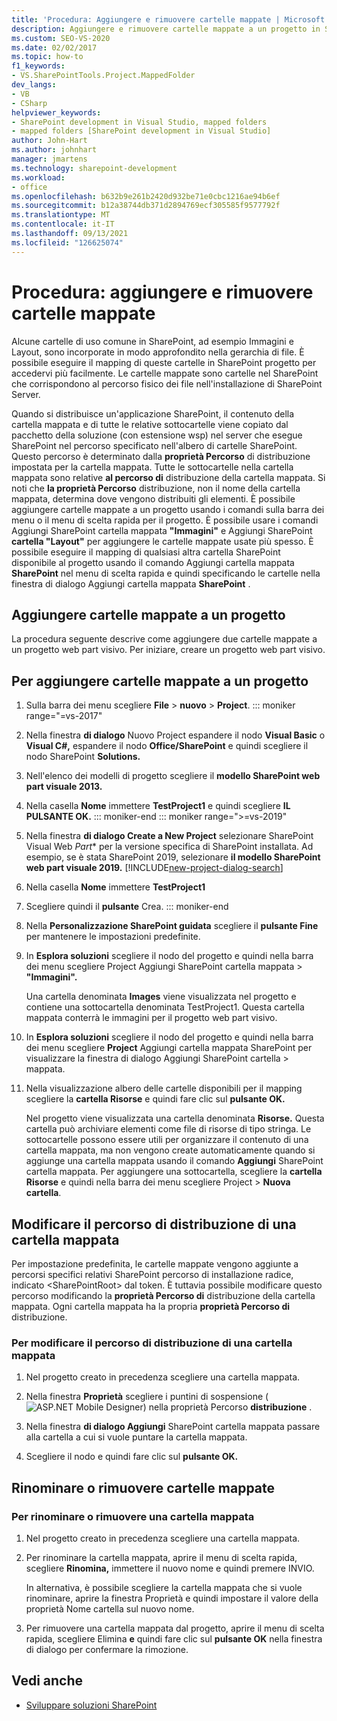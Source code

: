 ```yaml
---
title: 'Procedura: Aggiungere e rimuovere cartelle mappate | Microsoft Docs'
description: Aggiungere e rimuovere cartelle mappate a un progetto in SharePoint.  Modificare il percorso di distribuzione di una cartella mappata. Rinominare o rimuovere le cartelle mappate.
ms.custom: SEO-VS-2020
ms.date: 02/02/2017
ms.topic: how-to
f1_keywords:
- VS.SharePointTools.Project.MappedFolder
dev_langs:
- VB
- CSharp
helpviewer_keywords:
- SharePoint development in Visual Studio, mapped folders
- mapped folders [SharePoint development in Visual Studio]
author: John-Hart
ms.author: johnhart
manager: jmartens
ms.technology: sharepoint-development
ms.workload:
- office
ms.openlocfilehash: b632b9e261b2420d932be71e0cbc1216ae94b6ef
ms.sourcegitcommit: b12a38744db371d2894769ecf305585f9577792f
ms.translationtype: MT
ms.contentlocale: it-IT
ms.lasthandoff: 09/13/2021
ms.locfileid: "126625074"
---
```

# <a name="how-to-add-and-remove-mapped-folders"></a>Procedura: aggiungere e rimuovere cartelle mappate

  Alcune cartelle di uso comune in SharePoint, ad esempio Immagini e Layout, sono incorporate in modo approfondito nella gerarchia di file. È possibile eseguire il mapping di queste cartelle in SharePoint progetto per accedervi più facilmente. Le cartelle mappate sono cartelle nel SharePoint che corrispondono al percorso fisico dei file nell'installazione di SharePoint Server.

 Quando si distribuisce un'applicazione SharePoint, il contenuto della cartella mappata e di tutte le relative sottocartelle viene copiato dal pacchetto della soluzione (con estensione wsp) nel server che esegue SharePoint nel percorso specificato nell'albero di cartelle SharePoint. Questo percorso è determinato dalla **proprietà Percorso** di distribuzione impostata per la cartella mappata. Tutte le sottocartelle nella cartella mappata sono relative **al percorso di** distribuzione della cartella mappata. Si noti che **la proprietà Percorso** distribuzione, non il nome della cartella mappata, determina dove vengono distribuiti gli elementi.
È possibile aggiungere cartelle mappate a un progetto usando i comandi sulla barra dei menu o il menu di scelta rapida per il progetto. È possibile usare i comandi Aggiungi SharePoint cartella mappata **"Immagini"** e Aggiungi SharePoint **cartella "Layout"** per aggiungere le cartelle mappate usate più spesso. È possibile eseguire il mapping di qualsiasi altra cartella SharePoint disponibile al progetto usando il comando Aggiungi cartella mappata **SharePoint** nel menu di scelta rapida e quindi specificando le cartelle nella finestra di dialogo Aggiungi cartella mappata **SharePoint** .

## <a name="add-mapped-folders-to-a-project"></a>Aggiungere cartelle mappate a un progetto

 La procedura seguente descrive come aggiungere due cartelle mappate a un progetto web part visivo. Per iniziare, creare un progetto web part visivo.

## <a name="to-add-mapped-folders-to-a-project"></a>Per aggiungere cartelle mappate a un progetto

1. Sulla barra dei menu scegliere **File**  >  **nuovo**  >  **Project**.
::: moniker range="=vs-2017"
2. Nella finestra **di dialogo** Nuovo Project espandere il nodo **Visual Basic** o **Visual C#,** espandere il nodo **Office/SharePoint** e quindi scegliere il nodo SharePoint **Solutions.**

3. Nell'elenco dei modelli di progetto scegliere il **modello SharePoint web part visuale 2013.**

4. Nella casella **Nome** immettere **TestProject1** e quindi scegliere **IL PULSANTE OK.**
::: moniker-end
::: moniker range=">=vs-2019"
2. Nella finestra **di dialogo Create a New Project** selezionare SharePoint Visual Web *Part** per la versione specifica di SharePoint installata. Ad esempio, se è stata SharePoint 2019, selezionare **il modello SharePoint web part visuale 2019.**
    [!INCLUDE[new-project-dialog-search](../sharepoint/includes/new-project-dialog-search-md.md)]

3. Nella casella **Nome** immettere **TestProject1**
4. Scegliere quindi il **pulsante** Crea.
::: moniker-end

5. Nella **Personalizzazione SharePoint guidata** scegliere il **pulsante Fine** per mantenere le impostazioni predefinite.

6. In **Esplora soluzioni** scegliere il nodo del progetto e quindi nella barra dei menu scegliere Project Aggiungi SharePoint cartella mappata  >  **"Immagini".**

     Una cartella denominata **Images** viene visualizzata nel progetto e contiene una sottocartella denominata TestProject1. Questa cartella mappata conterrà le immagini per il progetto web part visivo.

7. In **Esplora soluzioni** scegliere il nodo del progetto e quindi nella barra dei menu scegliere **Project** Aggiungi cartella mappata SharePoint per visualizzare la finestra di dialogo Aggiungi SharePoint cartella  >   mappata. 

8. Nella visualizzazione albero delle cartelle disponibili per il mapping scegliere la **cartella Risorse** e quindi fare clic sul **pulsante OK.**

     Nel progetto viene visualizzata una cartella denominata **Risorse.** Questa cartella può archiviare elementi come file di risorse di tipo stringa. Le sottocartelle possono essere utili per organizzare il contenuto di una cartella mappata, ma non vengono create automaticamente quando si aggiunge una cartella mappata usando il comando **Aggiungi** SharePoint cartella mappata. Per aggiungere una sottocartella, scegliere la **cartella Risorse** e quindi nella barra dei menu scegliere Project  >  **Nuova cartella**.

## <a name="change-the-deployment-location-of-a-mapped-folder"></a>Modificare il percorso di distribuzione di una cartella mappata

 Per impostazione predefinita, le cartelle mappate vengono aggiunte a percorsi specifici relativi SharePoint percorso di installazione radice, indicato \<SharePointRoot> dal token. È tuttavia possibile modificare questo percorso modificando la **proprietà Percorso di** distribuzione della cartella mappata. Ogni cartella mappata ha la propria **proprietà Percorso di** distribuzione.

### <a name="to-change-the-deployment-location-of-a-mapped-folder"></a>Per modificare il percorso di distribuzione di una cartella mappata

1. Nel progetto creato in precedenza scegliere una cartella mappata.

2. Nella finestra **Proprietà** scegliere i puntini di sospensione (![ASP.NET Mobile Designer](../sharepoint/media/mwellipsis.gif "Ellisse di ASP.NET Mobile Designer")) nella proprietà Percorso **distribuzione** .

3. Nella finestra **di dialogo Aggiungi** SharePoint cartella mappata passare alla cartella a cui si vuole puntare la cartella mappata.

4. Scegliere il nodo e quindi fare clic sul **pulsante OK.**

## <a name="rename-or-remove-mapped-folders"></a>Rinominare o rimuovere cartelle mappate

### <a name="to-rename-or-remove-a-mapped-folder"></a>Per rinominare o rimuovere una cartella mappata

1. Nel progetto creato in precedenza scegliere una cartella mappata.

2. Per rinominare la cartella mappata, aprire il menu di scelta rapida, scegliere **Rinomina,** immettere il nuovo nome e quindi premere INVIO.

     In alternativa, è possibile scegliere la cartella mappata che  si vuole rinominare, aprire  la finestra Proprietà e quindi impostare il valore della proprietà Nome cartella sul nuovo nome.

3. Per rimuovere una cartella mappata dal progetto, aprire il menu di scelta rapida, scegliere Elimina **e** quindi fare clic sul **pulsante OK** nella finestra di dialogo per confermare la rimozione.

## <a name="see-also"></a>Vedi anche

- [Sviluppare soluzioni SharePoint](../sharepoint/developing-sharepoint-solutions.md)
